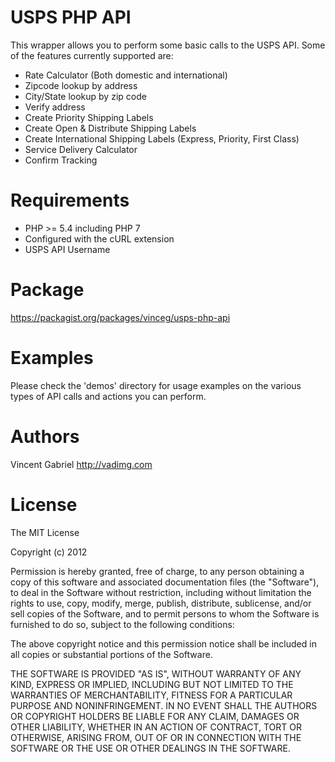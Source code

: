 USPS PHP API
===========

This wrapper allows you to perform some basic calls to the USPS API. Some of the features currently supported are:

- Rate Calculator (Both domestic and international)
- Zipcode lookup by address
- City/State lookup by zip code
- Verify address
- Create Priority Shipping Labels
- Create Open & Distribute Shipping Labels
- Create International Shipping Labels (Express, Priority, First Class)
- Service Delivery Calculator
- Confirm Tracking

Requirements
============

- PHP >= 5.4 including PHP 7
- Configured with the cURL extension
- USPS API Username

Package
=======

https://packagist.org/packages/vinceg/usps-php-api

Examples
=======

Please check the 'demos' directory for usage examples on the various types of API calls and actions you can perform.

Authors
=======
Vincent Gabriel <http://vadimg.com>

License
=======

The MIT License

Copyright (c) 2012

Permission is hereby granted, free of charge, to any person obtaining a copy of
this software and associated documentation files (the "Software"), to deal in
the Software without restriction, including without limitation the rights to
use, copy, modify, merge, publish, distribute, sublicense, and/or sell copies
of the Software, and to permit persons to whom the Software is furnished to do
so, subject to the following conditions:

The above copyright notice and this permission notice shall be included in all
copies or substantial portions of the Software.

THE SOFTWARE IS PROVIDED "AS IS", WITHOUT WARRANTY OF ANY KIND, EXPRESS OR
IMPLIED, INCLUDING BUT NOT LIMITED TO THE WARRANTIES OF MERCHANTABILITY,
FITNESS FOR A PARTICULAR PURPOSE AND NONINFRINGEMENT. IN NO EVENT SHALL THE
AUTHORS OR COPYRIGHT HOLDERS BE LIABLE FOR ANY CLAIM, DAMAGES OR OTHER
LIABILITY, WHETHER IN AN ACTION OF CONTRACT, TORT OR OTHERWISE, ARISING FROM,
OUT OF OR IN CONNECTION WITH THE SOFTWARE OR THE USE OR OTHER DEALINGS IN THE
SOFTWARE.
